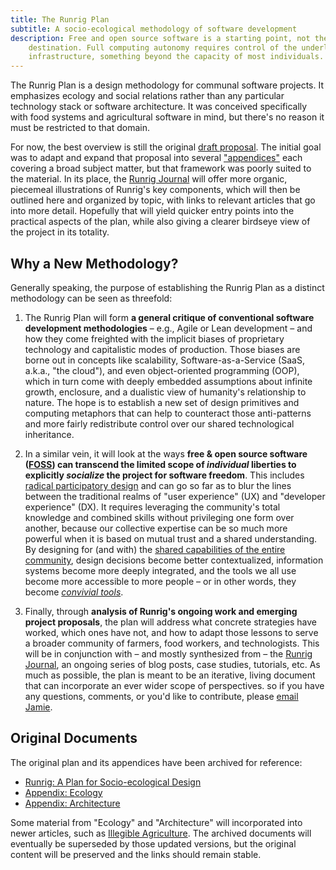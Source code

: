 ```yaml
---
title: The Runrig Plan
subtitle: A socio-ecological methodology of software development
description: Free and open source software is a starting point, not the
    destination. Full computing autonomy requires control of the underlying
    infrastructure, something beyond the capacity of most individuals.
---
```


The Runrig Plan is a design methodology for communal software projects. It
emphasizes ecology and social relations rather than any particular technology
stack or software architecture. It was conceived specifically with food systems
and agricultural software in mind, but there's no reason it must be restricted
to that domain.

For now, the best overview is still the original [draft proposal]. The initial
goal was to adapt and expand that proposal into several ["appendices"] each
covering a broad subject matter, but that framework was poorly suited to the
material. In its place, the [Runrig Journal] will offer more organic, piecemeal
illustrations of Runrig's key components, which will then be outlined here and
organized by topic, with links to relevant articles that go into more detail.
Hopefully that will yield quicker entry points into the practical aspects of the
plan, while also giving a clearer birdseye view of the project in its totality.

[draft proposal]: /posts/the-runrig-plan-for-socio-ecological-design.md
["appendices"]: #original-documents
[Runrig Journal]: /journal.md

## Why a New Methodology?
Generally speaking, the purpose of establishing the Runrig Plan as a distinct
methodology can be seen as threefold:

1. The Runrig Plan will form __a general critique of conventional software
   development methodologies__ – e.g., Agile or Lean development – and how they
   come freighted with the implicit biases of proprietary technology and
   capitalistic modes of production. Those biases are borne out in concepts like
   scalability, Software-as-a-Service (SaaS, a.k.a., "the cloud"), and even
   object-oriented programming (OOP), which in turn come with deeply embedded
   assumptions about infinite growth, enclosure, and a dualistic view of
   humanity's relationship to nature. The hope is to establish a new set of
   design primitives and computing metaphors that can help to counteract those
   anti-patterns and more fairly redistribute control over our shared
   technological inheritance.

2. In a similar vein, it will look at the ways __free & open source software
   ([FOSS]) can transcend the limited scope of _individual_ liberties to
   explicitly _socialize_ the project for software freedom__. This includes
   [radical participatory design] and can go so far as to blur the lines between
   the traditional realms of "user experience" (UX) and "developer experience"
   (DX). It requires leveraging the community's total knowledge and combined
   skills without privileging one form over another, because our collective
   expertise can be so much more powerful when it is based on mutual trust and a
   shared understanding. By designing for (and with) the [shared capabilities of
   the entire community], design decisions become better contextualized,
   information systems become more deeply integrated, and the tools we all use
   become more accessible to more people – or in other words, they become
   _[convivial tools]_.

3. Finally, through __analysis of Runrig's ongoing work and emerging project
   proposals__, the plan will address what concrete strategies have worked,
   which ones have not, and how to adapt those lessons to serve a broader
   community of farmers, food workers, and technologists. This will be in
   conjunction with – and mostly synthesized from – the [Runrig Journal], an
   ongoing series of blog posts, case studies, tutorials, etc. As much as
   possible, the plan is meant to be an iterative, living document that can
   incorporate an ever wider scope of perspectives. so if you have any
   questions, comments, or you'd like to contribute, please [email Jamie].

[FOSS]: https://www.gnu.org/philosophy/floss-and-foss.html
[radical participatory design]: https://doi.org/10.1017/dsj.2022.24
[shared capabilities of the entire community]:
    https://lu.is/2016/03/free-as-in-my-libreplanet-2016-talk/
[convivial tools]: https://archive.org/details/illich-conviviality/
[email Jamie]: mailto:jamie@runrig.org

## Original Documents
The original plan and its appendices have been archived for reference:

- [Runrig: A Plan for Socio-ecological Design]
- [Appendix: Ecology]
- [Appendix: Architecture]

Some material from "Ecology" and "Architecture" will incorporated into newer
articles, such as [Illegible Agriculture]. The archived documents will
eventually be superseded by those updated versions, but the original content
will be preserved and the links should remain stable.

[Runrig: A Plan for Socio-ecological Design]:
    /posts/the-runrig-plan-for-socio-ecological-design.md
[Appendix: Ecology]: /posts/the-runrig-plan-appendix-ecology.md
[Appendix: Architecture]: /posts/the-runrig-plan-appendix-architecture.md
[Illegible Agriculture]: /posts/illegible-agriculture.md
